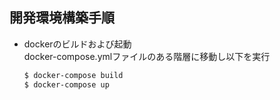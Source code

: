 ## 開発環境構築手順
- dockerのビルドおよび起動  
  docker-compose.ymlファイルのある階層に移動し以下を実行  
  ```bash
  $ docker-compose build
  $ docker-compose up
  ```
